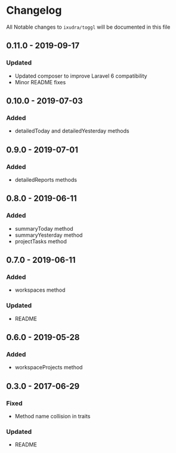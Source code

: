 # Changelog

All Notable changes to `ixudra/toggl` will be documented in this file

## 0.11.0 - 2019-09-17
### Updated
- Updated composer to improve Laravel 6 compatibility
- Minor README fixes

## 0.10.0 - 2019-07-03
### Added
- detailedToday and detailedYesterday methods

## 0.9.0 - 2019-07-01
### Added
- detailedReports methods

## 0.8.0 - 2019-06-11
### Added
- summaryToday method
- summaryYesterday method
- projectTasks method

## 0.7.0 - 2019-06-11
### Added
- workspaces method

### Updated
- README

## 0.6.0 - 2019-05-28
### Added
- workspaceProjects method

## 0.3.0 - 2017-06-29
### Fixed
- Method name collision in traits

### Updated
- README



